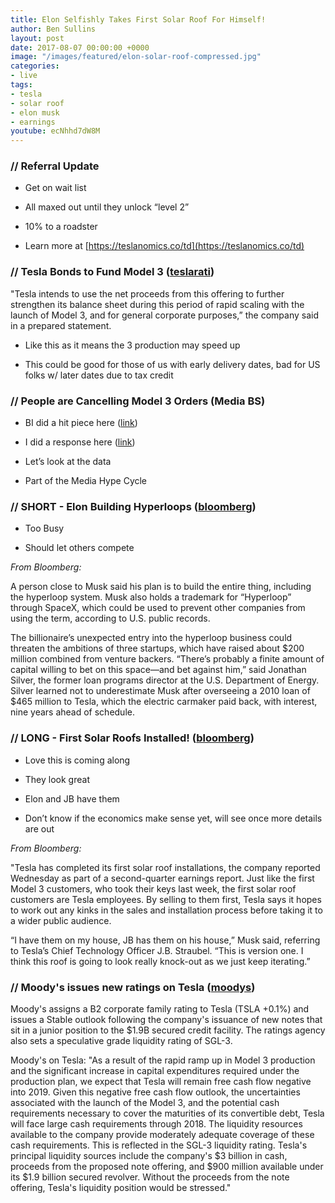 ```yaml
---
title: Elon Selfishly Takes First Solar Roof For Himself!
author: Ben Sullins
layout: post
date: 2017-08-07 00:00:00 +0000
image: "/images/featured/elon-solar-roof-compressed.jpg"
categories:
- live
tags:
- tesla
- solar roof
- elon musk
- earnings
youtube: ecNhhd7dW8M
---
```



### // Referral Update

- Get on wait list

- All maxed out until they unlock “level 2”

- 10% to a roadster

- Learn more at [https://teslanomics.co/td](https://teslanomics.co/td)

### // Tesla Bonds to Fund Model 3 ([teslarati](http://www.teslarati.com/model-3-production-billion-bond/))

"Tesla intends to use the net proceeds from this offering to further strengthen its balance sheet during this period of rapid scaling with the launch of Model 3, and for general corporate purposes,” the company said in a prepared statement.

- Like this as it means the 3 production may speed up

- This could be good for those of us with early delivery dates, bad for US folks w/ later dates due to tax credit

### // People are Cancelling Model 3 Orders (Media BS)

- BI did a hit piece here ([link](http://www.businessinsider.com/tesla-model-3-cancellations-how-many-2017-8))

- I did a response here ([link](https://www.linkedin.com/pulse/people-cancelling-model-3-orders-doesnt-matter-ben-sullins))

- Let’s look at the data

- Part of the Media Hype Cycle

### // SHORT - Elon Building Hyperloops ([bloomberg](https://www.bloomberg.com/news/articles/2017-08-04/elon-musk-inspired-an-industry-of-hyperloop-startups-now-he-s-building-his-own))

- Too Busy

- Should let others compete

*From Bloomberg:*

A person close to Musk said his plan is to build the entire thing, including the hyperloop system. Musk also holds a trademark for “Hyperloop” through SpaceX, which could be used to prevent other companies from using the term, according to U.S. public records.

The billionaire’s unexpected entry into the hyperloop business could threaten the ambitions of three startups, which have raised about $200 million combined from venture backers. “There’s probably a finite amount of capital willing to bet on this space—and bet against him,” said Jonathan Silver, the former loan programs director at the U.S. Department of Energy. Silver learned not to underestimate Musk after overseeing a 2010 loan of $465 million to Tesla, which the electric carmaker paid back, with interest, nine years ahead of schedule.

### // LONG - First Solar Roofs Installed! ([bloomberg](https://www.bloomberg.com/news/articles/2017-08-02/tesla-completes-its-first-solar-roof-installs))

- Love this is coming along

- They look great

- Elon and JB have them

- Don’t know if the economics make sense yet, will see once more details are out

*From Bloomberg:*

"Tesla has completed its first solar roof installations, the company reported Wednesday as part of a second-quarter earnings report. Just like the first Model 3 customers, who took their keys last week, the first solar roof customers are Tesla employees. By selling to them first, Tesla says it hopes to work out any kinks in the sales and installation process before taking it to a wider public audience.

“I have them on my house, JB has them on his house,” Musk said, referring to Tesla’s Chief Technology Officer J.B. Straubel. “This is version one. I think this roof is going to look really knock-out as we just keep iterating.”

### // Moody's issues new ratings on Tesla ([moodys](https://www.moodys.com/research/Moodys-assigns-B2-CFR-to-Tesla-B3-to-unsecured-notes--PR_370922))

Moody's assigns a B2 corporate family rating to Tesla (TSLA +0.1%) and issues a Stable outlook following the company's issuance of new notes that sit in a junior position to the $1.9B secured credit facility. The ratings agency also sets a speculative grade liquidity rating of SGL-3.

Moody's on Tesla: "As a result of the rapid ramp up in Model 3 production and the significant increase in capital expenditures required under the production plan, we expect that Tesla will remain free cash flow negative into 2019. Given this negative free cash flow outlook, the uncertainties associated with the launch of the Model 3, and the potential cash requirements necessary to cover the maturities of its convertible debt, Tesla will face large cash requirements through 2018. The liquidity resources available to the company provide moderately adequate coverage of these cash requirements. This is reflected in the SGL-3 liquidity rating. Tesla's principal liquidity sources include the company's $3 billion in cash, proceeds from the proposed note offering, and $900 million available under its $1.9 billion secured revolver. Without the proceeds from the note offering, Tesla's liquidity position would be stressed."